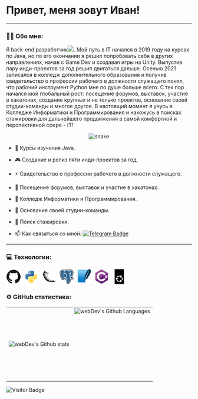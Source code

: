 
# Привет, меня зовут Иван!

---

### :man_technologist: Обо мне:

Я back-end разработчик<img src="https://media.giphy.com/media/WUlplcMpOCEmTGBtBW/giphy.gif" width="30px">. Мой путь в IT начался в 2019 году на курсах по Java, но по его окончании я решил попробовать себя в других направлениях, начав с Game Dev и создавая игры на Unity. Выпустив пару инди-проектов за год решил двигаться дальше. Осенью 2021 записался в колледж дополнительного образования и получив свидетельство о профессии рабочего в должности служащего понял, что рабочий инструмент Python мне по душе больше всего. С тех пор начался мой глобальный рост: посещение форумов, выставок, участие в хакатонах, создание крупных и не только проектов, основание своей студии-команды и многое другое. В настоящий момент я учусь в Колледже Информатики и Программирования и нахожусь в поисках стажировки для дальнейшего продвижения в самой комфортной и перспективной сфере - IT!

<p align="center">
 <img width="600" src="assets/github-snake.svg" alt="snake"/>
</p>

- 🧡 Курсы изучения Java.

- 🎮 Создание и релиз пяти инди-проектов за год.

- :zap: Cвидетельство о профессии рабочего в должности служащего.

- 💎 Посещение форумов, выставок и участие в хакатонах.

- 💖 Колледж Информатики и Программирования.

- 🎉 Основание своей студии-команды.

- 💌 Поиск стажировки.

- :mailbox: Как связаться со мной: [![Telegram Badge](https://img.shields.io/badge/-ivanabutkov-blue?style=flat&logo=Telegram&logoColor=white)](https://t.me/Ivan_Abutkov)

---

### 💻 Технологии:

<div>
  <img src="https://github.com/devicons/devicon/blob/master/icons/github/github-original.svg" title="github" alt="github" width="40" height="40"/>&nbsp
  <img src="https://github.com/devicons/devicon/blob/master/icons/python/python-original.svg" title="python" alt="python" width="40" height="40"/>&nbsp
  <img src="https://github.com/devicons/devicon/blob/master/icons/flask/flask-original.svg" title="flask" alt="flask" width="40" height="40"/>&nbsp
  <img src="https://github.com/devicons/devicon/blob/master/icons/postgresql/postgresql-original.svg" title="postgresql" alt="postgresql" width="40" height="40"/>&nbsp
  <img src="https://github.com/devicons/devicon/blob/master/icons/sqlite/sqlite-original.svg" title="sqlite" alt="sqlite" width="40" height="40"/>&nbsp
  <img src="https://github.com/devicons/devicon/blob/master/icons/csharp/csharp-original.svg" title="csharp" alt="csharp" width="40" height="40"/>&nbsp
  <img src="https://github.com/devicons/devicon/blob/master/icons/ubuntu/ubuntu-plain.svg" title="ubuntu" alt="ubuntu" width="40" height="40"/>&nbsp
</div>


### ⚙️ GitHub статистика:

<table>
  <tr>
    <td>
      <img align="left" src="http://github-readme-streak-stats.herokuapp.com?user=FilimonovAlexey&theme=dark&background=000000" alt="webDev's Github stats" />
    </td>
    <td>
      <img height="195px" align="right" alt="webDev's Github Languages" src="https://github-readme-stats-sigma-five.vercel.app/api/top-langs/?username=FilimonovAlexey&layout=compact&theme=vision-friendly-dark" />
    </td>
  </tr>
</table>

![Visitor Badge](https://visitor-badge.laobi.icu/badge?page_id=filimonovalexey)
